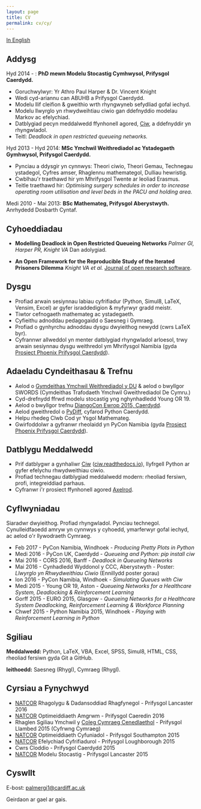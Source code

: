 ```yaml
---
layout: page
title: CV
permalink: cv/cy/
---
```


[In English](/cv/)

## Addysg

Hyd 2014 - : **PhD mewn Modelu Stocastig Cymhwysol, Prifysgol Caerdydd.**

* Goruchwylwyr: Yr Athro Paul Harper & Dr. Vincent Knight
* Wedi cyd-ariannu can ABUHB a Prifysgol Caerdydd.
* Modelu llif cleifion & gweithio wrth rhyngwyneb sefydliad gofal iechyd.
* Modelu llwyrglo yn rhwydweihtiau ciwio gan ddefnyddio modelau Markov ac efelychiad.
* Datblygiad pecyn meddalwedd ffynhonell agored, [Ciw](http://ciw.readthedocs.io/), a ddefnyddir yn rhyngwladol.
* Teitl: *Deadlock in open restricted queueing networks.*


Hyd 2013 - Hyd 2014: **MSc Ymchwil Weithrediadol ac Ystadegaeth Gymhwysol, Prifysgol Caerdydd.**

* Pynciau a ddysgir yn cynnwys: Theori ciwio, Theori Gemau, Technegau ystadegol, Cyfres amser, Rhaglennu mathemategol, Dulliau hewristig.
* Cwblhau'r traethawd hir ym Mhrifysgol Twente ar leoliad Erasmus.
* Teitle traethawd hir: *Optimising surgery schedules in order to increase operating room utilisation and level beds in the PACU and holding area.*

Medi 2010 - Mai 2013: **BSc Mathemateg, Prifysgol Aberystwyth.** Anrhydedd Dosbarth Cyntaf.



## Cyhoeddiadau
* **Modelling Deadlock in Open Restricted Queueing Networks**
*Palmer GI, Harper PR, Knight VA*
Dan adolygiad.

* **An Open Framework for the Reproducible Study of the Iterated Prisoners Dilemma**
*Knight VA et al.*
[Journal of open research software](http://openresearchsoftware.metajnl.com/article/10.5334/jors.125/).




## Dysgu

* Profiad arwain sesiynnau labiau cyfrifiadur (Python, Simul8, LaTeX, Vensim, Excel) ar gyfer israddedigion & myfyrwyr gradd meistr.
* Tiwtor cefnogaeth mathemateg ac ystadegaeth.
* Cyfieithu adnoddau pedagogaidd o Saesneg i Gymraeg.
* Profiad o gynhyrchu adnoddau dysgu dwyieithog newydd (cwrs LaTeX byr).
* Cyfrannwr allweddol yn menter datblygiad rhyngwladol arloesol, trwy arwain sesiynnau dysgu weithredol ym Mhrifysgol Namibia (gyda [Prosiect Phoenix Prifysgol Caerdydd](http://www.cardiff.ac.uk/about/our-profile/our-values/engagement/transforming-communities/the-phoenix-project)).



## Adaeladu Cyndeithasau & Trefnu

* Aelod o [Gymdeithas Ymchwil Weithrediadol y DU](https://www.theorsociety.com) & aelod o bwyllgor SWORDS (Cymdeithas Trafodaeth Ymchwil Gweithrediadol De Cymru.)
* Cyd-drefnydd ffrwd modelu stocastig yng nghynhadledd Young OR 19.
* Aelod o bwyllgor trefnu [DjangoCon Ewrop 2015, Caerdydd](http://2015.djangocon.eu/).
* Aelod gweithredol o [PyDiff](http://www.pydiff.wales/), cyfarod Python Caerdydd.
* Helpu rhedeg Clwb Cod yr Ysgol Mathemateg.
* Gwirfoddolwr a gyfranwr rheolaidd yn PyCon Namibia (gyda [Prosiect Phoenix Prifysgol Caerdydd](http://www.cardiff.ac.uk/about/our-profile/our-values/engagement/transforming-communities/the-phoenix-project)).




## Datblygu Meddalwedd

* Prif datblygwr a gynhaliwr [Ciw](https://github.com/CiwPython/Ciw) ([ciw.readthedocs.io](http://ciw.readthedocs.io/)), llyfrgell Python ar gyfer efelychu rhwydweithiau ciwio.
* Profiad technegau datblygiad meddalwedd modern: rheoliad fersiwn, profi, integreiddiad parhaus.
* Cyfranwr i'r prosiect ffynhonell agored [Axelrod](https://github.com/Axelrod-Python/Axelrod).



## Cyflwyniadau

Siaradwr dwyieithog. Profiad rhyngwladol. Pynciau technegol.
Cynulleidfaoedd amryw yn cynnwys y cyhoedd, ymarferwyr gofal iechyd, ac aelod o'r llywodraeth Cymraeg.

* Feb 2017 - PyCon Namibia, Windhoek - *Producing Pretty Plots in Python*
* Medi 2016 - PyCon UK, Caerdydd - *Queueing and Python: pip install ciw*
* Mai 2016 - CORS 2016, Banff - *Deadlock in Queueing Networks*
* Mai 2016 - Cynhadledd Wyddonol y CCC, Aberystwyth - Poster: *Llwyrglo yn Rhwydweithiau Ciwio* (Ennillydd poster gorau)
* Ion 2016 - PyCon Namibia, Windhoek - *Simulating Queues with Ciw*
* Medi 2015 - Young OR 19, Aston - *Queueing Networks for a Healthcare System, Deadlocking & Reinforcement Learning*
* Gorff 2015 - EURO 2015, Glasgow - *Queueing Networks for a Healthcare System Deadlocking, Reinforcement Learning & Workforce Planning*
* Chwef 2015 - Python Namibia 2015, Windhoek - *Playing with Reinforcement Learning in Python*


## Sgiliau

**Meddalwedd:**  Python, LaTeX, VBA, Excel, SPSS, Simul8, HTML, CSS, rheoliad fersiwn gyda Git a GitHub.

**Ieithoedd:**  Saesneg (Rhygl), Cymraeg (Rhygl).



## Cyrsiau a Fynychwyd

* [NATCOR](http://www.natcor.ac.uk) Rhagolygu & Dadansoddiad Rhagfynegol - Prifysgol Lancaster 2016
* [NATCOR](http://www.natcor.ac.uk) Optimeiddiaeth Amgrwm - Prifysgol Caeredin 2016
* Rhaglen Sgiliau Ymchwil y [Coleg Cymraeg Cenedlaethol](http://www.colegcymraeg.ac.uk/cy/) - Prifysgol Llambed 2015 (Cyfrwng Cymraeg)
* [NATCOR](http://www.natcor.ac.uk) Optimeiddiaeth Cyfuniadol - Prifysgol Southampton 2015
* [NATCOR](http://www.natcor.ac.uk) Efelychiad Cyfrifiadurol - Prifysgol Loughborough 2015
* Cwrs Cloddio - Prifysgol Caerdydd 2015
* [NATCOR](http://www.natcor.ac.uk) Modelu Stocastig - Prifysgol Lancaster 2015



## Cyswllt

E-bost: palmergi1@cardiff.ac.uk

Geirdaon ar gael ar gais.